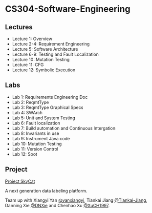 # CS304-Software-Engineering

## Lectures

* Lecture 1: Overview
* Lecture 2-4: Requirement Engineering
* Lecture 5: Software Architecture
* Lecture 6-9: Testing and Fault Localization
* Lecture 10: Mutation Testing
* Lecture 11: CFG
* Lecture 12: Symbolic Execution

## Labs

* Lab 1: Requirements Engineering Doc
* Lab 2: ReqmtType
* Lab 3: ReqmtType Graphical Specs
* Lab 4: SWArch
* Lab 5: Unit and System Testing
* Lab 6: Fault localization
* Lab 7: Build automation and Continuous Intergation
* Lab 8: Invariants in use
* Lab 9: Instrument Java code
* Lab 10: Mutation Testing
* Lab 11: Version Control
* Lab 12: Soot

## Project

[Project SkyCat](https://github.com/lifesaver0129/Sky-Cat-Labeling)

A next generation data labeling platform. 

Team up with Xiangyi Yan [@yanxiangyi](https://github.com/yanxiangyi), Tiankai Jiang [@Tiankai-Jiang](https://github.com/Tiankai-Jiang), Danning Xie [@DNXie](https://github.com/DNXie) and Chenhao Xu [@XuCH1997](https://github.com/XuCH1997).


